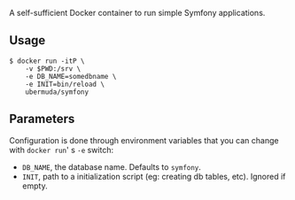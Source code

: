 A self-sufficient Docker container to run simple Symfony applications.

## Usage

```
$ docker run -itP \
    -v $PWD:/srv \
    -e DB_NAME=somedbname \
    -e INIT=bin/reload \
    ubermuda/symfony
```

## Parameters

Configuration is done through environment variables that you can change with `docker run`' s `-e` switch:

* `DB_NAME`, the database name. Defaults to `symfony`.
* `INIT`, path to a initialization script (eg: creating db tables, etc). Ignored if empty.